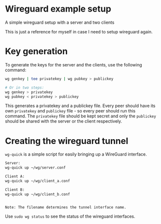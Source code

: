 # Wireguard example setup
A simple wireguard setup with a server and two clients

This is just a reference for myself in case I need to setup wireguard again.

# Key generation
To generate the keys for the server and the clients, use the following command:
```bash
wg genkey | tee privatekey | wg pubkey > publickey

# Or in two steps:
wg genkey > privatekey
wg pubkey < privatekey > publickey
```
This generates a privatekey and a publickey file.
Every peer should have its own `privatekey` and `publickey` file - so every peer should run this command.
The `privatekey` file should be kept secret and only the `publickey` should be shared
with the server or the client respectively.


# Creating the wireguard tunnel
`wg-quick` is a simple script for easily bringing up a WireGuard interface.
```bash
Server:
wg-quick up ~/wg/server.conf

Client A:
wg-quick up ~/wg/client_a.conf

Client B:
wg-quick up ~/wg/client_b.conf


Note: The filename determines the tunnel interface name.
```

Use 
`sudo wg status` to see the status of the wireguard interfaces.
